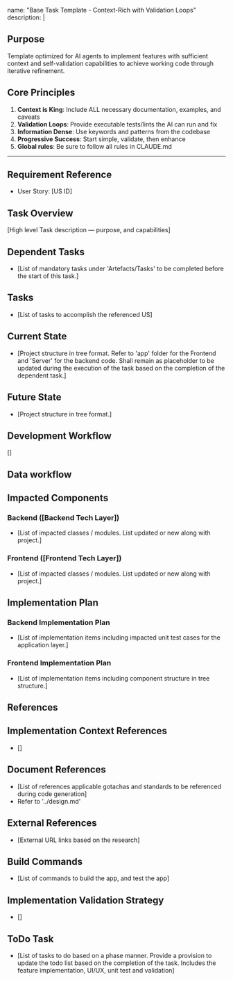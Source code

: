 name: "Base Task Template - Context-Rich with Validation Loops"
description: |

## Purpose
Template optimized for AI agents to implement features with sufficient context and self-validation capabilities to achieve working code through iterative refinement.

## Core Principles
1. **Context is King**: Include ALL necessary documentation, examples, and caveats
2. **Validation Loops**: Provide executable tests/lints the AI can run and fix
3. **Information Dense**: Use keywords and patterns from the codebase
4. **Progressive Success**: Start simple, validate, then enhance
5. **Global rules**: Be sure to follow all rules in CLAUDE.md

---

## Requirement Reference
- User Story: [US ID]

## Task Overview
[High level Task description — purpose, and capabilities]

## Dependent Tasks
- [List of mandatory tasks under 'Artefacts/Tasks' to be completed before the start of this task.]

## Tasks
- [List of tasks to accomplish the referenced US]

## Current State
- [Project structure in tree format. Refer to 'app' folder for the Frontend and 'Server' for the backend code. Shall remain as placeholder to be updated during the execution of the task based on the completion of the dependent task.]

## Future State
- [Project structure in tree format.]

## Development Workflow
[]

## Data workflow

## Impacted Components
### Backend ([Backend Tech Layer])
- [List of impacted classes / modules. List updated or new along with project.]

### Frontend ([Frontend Tech Layer])
- [List of impacted classes / modules. List updated or new along with project.]

## Implementation Plan
### Backend Implementation Plan
- [List of implementation items including impacted unit test cases for the application layer.]

### Frontend Implementation Plan
- [List of implementation items including component structure in tree structure.]

## References
## Implementation Context References
- []
## Document References
- [List of references applicable gotachas and standards to be referenced during code generation]
- Refer to '../design.md'

## External References
- [External URL links based on the research]

## Build Commands
- [List of commands to build the app, and test the app]

## Implementation Validation Strategy
- []

## ToDo Task
- [List of tasks to do based on a phase manner. Provide a provision to update the todo list based on the completion of the task. Includes the feature implementation, UI/UX, unit test and validation]